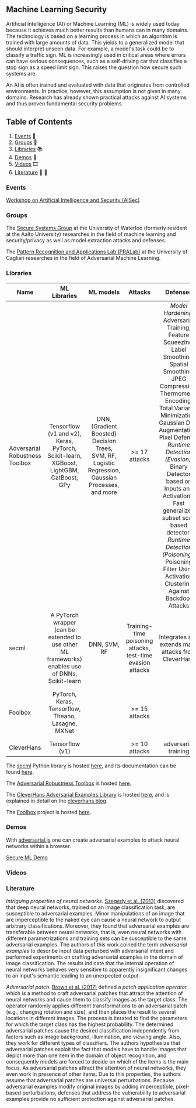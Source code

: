 ## Machine Learning Security

Artificial Intelligence (AI) or Machine Learning (ML) is widely used today because it achieves much better results than humans can in many domains. The technology is based on a learning process in which an algorithm is trained with large amounts of data. This yields to a generalized model that should interpret unseen data. For example, a model's task could be to classify a traffic sign. ML is increasingly used in critical areas where errors can have serious consequences, such as a self-driving car that classifies a stop sign as a speed limit sign. This raises the question how secure such systems are.

An AI is often trained and evaluated with data that originates from controlled environments. In practice, however, this assumption is not given in many domains. Research has already shown practical attacks against AI systems and thus proven fundamental security problems.

## Table of Contents
1. [Events](#events) 📆
2. [Groups](#groups) 🔬
3. [Libraries](#libraries) 📚
4. [Demos](#demos) 🧪
5. [Videos](#videos) 🎞️
6. [Literature](#literature) 📘 📄

### Events

[Workshop on Artificial Intelligence and Security (AISec)](https://aisec.cc/)

### Groups

The [Secure Systems Group](https://crysp.uwaterloo.ca/research/SSG/) at the University of Waterloo (formerly resident at the Aalto University) researches in the field of machine learning and security/privacy as well as model extraction attacks and defenses.

The [Pattern Recognition and Applications Lab (PRALab)](https://pralab.diee.unica.it/en/AdversarialMachineLearning) at the University of Cagliari researches in the field of Adversarial Machine Learning.

### Libraries

| Name | ML Libraries | ML models | Attacks | Defenses | Noteworthy |
| --- |:---:|:---:|:---:|:---:|:---:|
| Adversarial Robustness Toolbox | Tensorflow (v1 and v2), Keras, PyTorch, Scikit-learn, XGBoost, LightGBM, CatBoost, GPy | DNN, (Gradient Boosted) Decision Trees, SVM, RF, Logistic Regression, Gaussian Processes, and more  | >= 17 attacks | _Model Hardening_: Adversarial Training, Feature Squeezing, Label Smoothing, Spatial Smoothing, JPEG Compression, Thermometer Encoding, Total Variance Minimization, Gaussian Data Augmentation, Pixel Defense; _Runtime Detection (Evasion)_: Binary Detector based on Inputs and Activations, Fast generalized subset scan based detector; _Runtime Detection (Poisoning)_: Poisoning Filter Using Activation Clustering Against Backdoor Attacks | Emprirical Robustness, Loss Sensitivity, CLEVER, Clique Method Robustness Verification for Decision Tree Ensembles
| secml     | A PyTorch wrapper (can be extended to use other ML frameworks) enables use of DNNs, Scikit-learn | DNN, SVM, RF | Training-time poisoning attacks, test-time evasion attacks | Integrates and extends many attacks from CleverHans | Explainability Visualization, feature-based and prototype-based explanation methods, integrated gradient for explanation |
| Foolbox | PyTorch, Keras, Tensorflow, Theano, Lasagne, MXNet | | >= 15 attacks| | _Adversarial criteria_: Targeted misclassification, top-k misclassification, distance measures |
| CleverHans | Tensorflow (v1) | | >= 10 attacks | adversarial training | |


The [secml](https://arxiv.org/pdf/1912.10013.pdf) Python library is hosted [here](https://gitlab.com/secml/secml), and its documentation can be found [here](https://secml.gitlab.io/).

The [Adversarial Robustness Toolbox](https://arxiv.org/abs/1807.01069) is hosted [here](https://github.com/Trusted-AI/adversarial-robustness-toolbox).

The [CleverHans Adversarial Examples Library](https://arxiv.org/abs/1610.00768) is hosted [here](https://github.com/tensorflow/cleverhans), and is explained in detail on the [cleverhans blog](http://www.cleverhans.io/).

The [Foolbox](https://arxiv.org/abs/1707.04131) project is hosted [here](https://github.com/bethgelab/foolbox).

### Demos

With [adversarial.js](https://kennysong.github.io/adversarial.js/) one can create adversarial examples to attack neural networks within a browser.

[Secure ML Demo](https://www.pluribus-one.it/research/sec-ml/demo)

### Videos

### Literature

*Intriguing properties of neural networks*. [Szegedy et al. (2013)](https://research.google/pubs/pub42503/) discovered that deep neural networks, trained on an image classification task, are susceptible to adversarial examples. Minor manipulations of an image that are imperceptible to the naked eye can cause a neural network to output arbitrary classifications. Moreover, they found that adversarial examples are transferable between neural networks, that is, even neural networks with different parametrizations and training sets can be susceptible to the same adversarial examples. The authors of this work coined the term *adversarial examples* to describe input data perturbed with adversarial intent and performed experiments on crafting adversarial examples in the domain of image classification. The results indicate that the internal operation of neural networks behaves very sensitive to apparently insignificant changes to an input's semantic leading to an unexpected output.

*Adversarial patch*. [Brown et al. (2017)](https://arxiv.org/abs/1712.09665) defined a *patch application operator* which is a method to craft adversarial patches that attract the attention of neural networks and cause them to classify images as the target class. The operator randomly applies different transformations to an adversarial patch (e.g., changing rotation and size), and then places the result to several locations in different images. The process is iterated to find the parameters for which the target class has the highest probability. The determined adversarial patches cause the desired classification independently from factors such as image background, illumination, and viewing angle. Also, they work for different types of classifiers. The authors hypothesize that adversarial patches exploit the fact that models have to handle images that depict more than one item in the domain of object recognition, and consequently models are forced to decide on which of the items is the main focus. As adversarial patches attract the attention of neural networks, they even work in presence of other items. Due to this properties, the authors assume that adversarial patches are universal perturbations. Because adversarial examples modify original images by adding imperceptible, pixel-based perturbations, defenses that address the vulnerability to adversarial examples provide no sufficient protection against adversarial patches.
